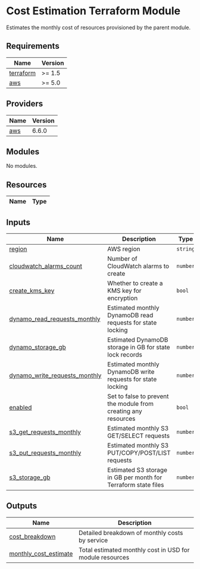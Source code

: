 # Cost Estimation Terraform Module

Estimates the monthly cost of resources provisioned by the parent module.

<!-- BEGIN_TF_DOCS -->
## Requirements

| Name | Version |
|------|---------|
| <a name="requirement_terraform"></a> [terraform](#requirement\_terraform) | >= 1.5 |
| <a name="requirement_aws"></a> [aws](#requirement\_aws) | >= 5.0 |

## Providers

| Name | Version |
|------|---------|
| <a name="provider_aws"></a> [aws](#provider\_aws) | 6.6.0 |

## Modules

No modules.

## Resources

| Name | Type |
|------|------|

## Inputs

| Name | Description | Type | Default | Required |
|------|-------------|------|---------|:--------:|
| <a name="input_region"></a> [region](#input\_region) | AWS region | `string` | n/a | yes |
| <a name="input_cloudwatch_alarms_count"></a> [cloudwatch\_alarms\_count](#input\_cloudwatch\_alarms\_count) | Number of CloudWatch alarms to create | `number` | `5` | no |
| <a name="input_create_kms_key"></a> [create\_kms\_key](#input\_create\_kms\_key) | Whether to create a KMS key for encryption | `bool` | `false` | no |
| <a name="input_dynamo_read_requests_monthly"></a> [dynamo\_read\_requests\_monthly](#input\_dynamo\_read\_requests\_monthly) | Estimated monthly DynamoDB read requests for state locking | `number` | `1000` | no |
| <a name="input_dynamo_storage_gb"></a> [dynamo\_storage\_gb](#input\_dynamo\_storage\_gb) | Estimated DynamoDB storage in GB for state lock records | `number` | `0.1` | no |
| <a name="input_dynamo_write_requests_monthly"></a> [dynamo\_write\_requests\_monthly](#input\_dynamo\_write\_requests\_monthly) | Estimated monthly DynamoDB write requests for state locking | `number` | `500` | no |
| <a name="input_enabled"></a> [enabled](#input\_enabled) | Set to false to prevent the module from creating any resources | `bool` | `true` | no |
| <a name="input_s3_get_requests_monthly"></a> [s3\_get\_requests\_monthly](#input\_s3\_get\_requests\_monthly) | Estimated monthly S3 GET/SELECT requests | `number` | `500` | no |
| <a name="input_s3_put_requests_monthly"></a> [s3\_put\_requests\_monthly](#input\_s3\_put\_requests\_monthly) | Estimated monthly S3 PUT/COPY/POST/LIST requests | `number` | `100` | no |
| <a name="input_s3_storage_gb"></a> [s3\_storage\_gb](#input\_s3\_storage\_gb) | Estimated S3 storage in GB per month for Terraform state files | `number` | `1` | no |

## Outputs

| Name | Description |
|------|-------------|
| <a name="output_cost_breakdown"></a> [cost\_breakdown](#output\_cost\_breakdown) | Detailed breakdown of monthly costs by service |
| <a name="output_monthly_cost_estimate"></a> [monthly\_cost\_estimate](#output\_monthly\_cost\_estimate) | Total estimated monthly cost in USD for module resources |
<!-- END_TF_DOCS -->    